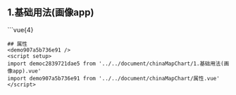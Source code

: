 ## 1.基础用法(画像app)
<democ2839721dae5 />
```vue{4}
<template>
    <china-map-chart ref="chartRef" v-bind="chartOption"></china-map-chart>
</template>
<script setup>
import { ref, onMounted } from 'vue';

const chartRef = ref();

// const seriesData = [];
const chartOption = {
    // seriesData,
    // xAxisData,
    // legendData,
    // yAxisName
};

onMounted(() => chartRef.value.renderChart());
</script>
<style lang="scss" scoped>
.zrx-chart {
    // width: 375px;
    // height: 300px;
    width: 750px;
    height: 600px;
    background-color: white;
}
</style>

```
## 属性
<demo907a5b736e91 />
<script setup>
import democ2839721dae5 from '../../document/chinaMapChart/1.基础用法(画像app).vue'
import demo907a5b736e91 from '../../document/chinaMapChart/属性.vue'
</script>